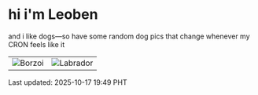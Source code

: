 # hi i'm Leoben

and i like dogs—so have some random dog pics that change whenever my CRON feels like it

|  |  |
|--------|----------|
| ![Borzoi](https://random-dog-vercel.vercel.app/api/random-borzoi?v=1760701756) | ![Labrador](https://random-dog-vercel.vercel.app/api/random-labrador?v=1760701756) |

Last updated: 2025-10-17 19:49 PHT
